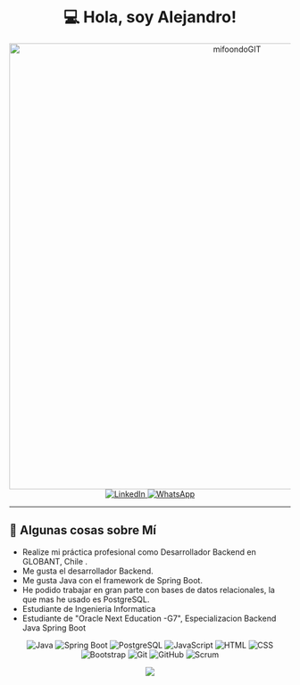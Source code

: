 <div align="center">
  <h1>💻 <strong>Hola, soy Alejandro!</strong></h1>
  <img width="800" alt="mifoondoGIT" src="https://github.com/user-attachments/assets/403b03ea-465a-4651-bb50-9aa83f1351bd">

  </br>

  <a href="https://www.linkedin.com/in/tuperfil">
    <img src="https://img.shields.io/badge/LinkedIn-%230077B5.svg?style=for-the-badge&logo=linkedin&logoColor=white" alt="LinkedIn">
  </a>
  <a href="https://wa.me/56942254565">
    <img src="https://img.shields.io/badge/WhatsApp-25D366?style=for-the-badge&logo=whatsapp&logoColor=white" alt="WhatsApp">
  </a>
</div>

<hr>

<div>
  <h2>👋 <strong>Algunas cosas sobre Mí</strong></h2>
    <ul>
      <li>Realize mi práctica profesional como Desarrollador Backend en GLOBANT, Chile .</li>
      <li>Me gusta el desarrollador Backend.</li>
      <li>Me gusta Java con el framework de Spring Boot.</li>
      <li>He podido trabajar en gran parte con bases de datos relacionales, la que mas he usado es PostgreSQL.</li>
      <li>Estudiante de Ingenieria Informatica</li>
      <li>Estudiante de "Oracle Next Education -G7", Especializacion Backend Java Spring Boot</li>
    </ul>
</div>

<div>
  <p align="center">
    <img src="https://img.shields.io/badge/Java-%23F7DF1C?style=flat&logo=java&logoColor=white" alt="Java"/>
    <img src="https://img.shields.io/badge/Spring%20Boot-%236DB33F?style=flat&logo=springboot&logoColor=white" alt="Spring Boot"/>
    <img src="https://img.shields.io/badge/PostgreSQL-%233C3E3F?style=flat&logo=postgresql&logoColor=white" alt="PostgreSQL"/>
    <img src="https://img.shields.io/badge/JavaScript-%23F7DF1C?style=flat&logo=javascript&logoColor=black" alt="JavaScript"/>
    <img src="https://img.shields.io/badge/HTML-%23E34F26?style=flat&logo=html5&logoColor=white" alt="HTML"/>
    <img src="https://img.shields.io/badge/CSS-%231572B6?style=flat&logo=css3&logoColor=white" alt="CSS"/>
    <img src="https://img.shields.io/badge/Bootstrap-%237B4F6D?style=flat&logo=bootstrap&logoColor=white" alt="Bootstrap"/>
    <img src="https://img.shields.io/badge/Git-%23F05032?style=flat&logo=git&logoColor=white" alt="Git"/>
    <img src="https://img.shields.io/badge/GitHub-%23121011?style=flat&logo=github&logoColor=white" alt="GitHub"/>
    <img src="https://img.shields.io/badge/Scrum-%23D50032?style=flat&logo=scrum&logoColor=white" alt="Scrum"/>
  </p>
</div>

<div>
  <p align="center">
    <img src= https://github-readme-stats.vercel.app/api/top-langs/?username=AlejandroBetancourtMedina&layout=compact />
  </p>
</div>














